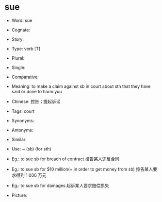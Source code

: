 # sue

- Word: sue
- Cognate: 
- Story: 

- Type: verb [T]
- Plural: 
- Single: 
- Comparative: 
- Meaning: to make a claim against sb in court about sth that they have said or done to harm you
- Chinese: 控告；提起诉讼
- Tags: court
- Synonyms: 
- Antonyms: 
- Similar: 
- Use: ~ (sb) (for sth)
- Eg.: to sue sb for breach of contract 控告某人违反合同
- Eg.: to sue sb for $10 million(= in order to get money from sb) 控告某人要求得到 1 000 万元
- Eg.: to sue sb for damages 起诉某人要求赔偿损失
- Picture: 

